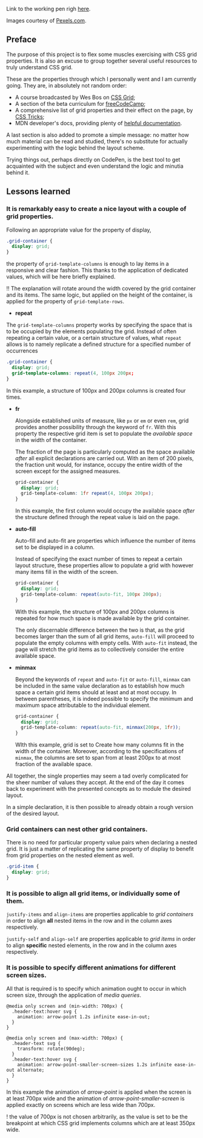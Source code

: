 Link to the working pen righ [here](https://codepen.io/borntofrappe/full/vRLZmm/).

Images courtesy of [Pexels.com](https://www.pexels.com/search/tools/).

## Preface

The purpose of this project is to flex some muscles exercising with CSS grid properties. It is also an excuse to group together several useful resources to truly understand CSS grid.

These are the properties through which I personally went and I am currently going. They are, in absolutely not random order:

- A course broadcasted by Wes Bos on [CSS Grid](https://cssgrid.io/);
- A section of the beta curriculum for [freeCodeCamp](https://beta.freecodecamp.org/en/challenges/css-grid/introduction-to-the-css-grid-challenges);
- A comprehensive list of grid properties and their effect on the page, by [CSS Tricks](https://css-tricks.com/snippets/css/complete-guide-grid/);
- MDN developer's docs, providing plenty of [helpful documentation](https://developer.mozilla.org/en-US/docs/Web/CSS/CSS_Grid_Layout).

A last section is also added to promote a simple message: no matter how much material can be read and studied, there's no substitute for actually experimenting with the logic behind the layout scheme.

Trying things out, perhaps directly on CodePen, is the best tool to get acquainted with the subject and even understand the logic and minutia behind it.

## Lessons learned 

### It is remarkably easy to create a nice layout with a couple of grid properties. 

Following an appropriate value for the property of display,

```CSS
.grid-container {
  display: grid;
}
```

the property of `grid-template-columns` is enough to lay items in a responsive and clear fashion. This thanks to the application of dedicated values, which will be here briefly explained.

!! The explanation will rotate around the width covered by the grid container and its items. The same logic, but applied on the height of the container, is applied for the property of `grid-template-rows`.
  
 - **repeat**

  The `grid-template-columns` property works by specifying the space that is to be occupied by the elements populating the grid. Instead of often repeating a certain value, or a certain structure of values, what `repeat` allows is to namely replicate a defined structure for a specified number of occurrences

  ```CSS
  .grid-container {
    display: grid;
    grid-template-columns: repeat(4, 100px 200px;
  }
  ```

  In this example, a structure of 100px and 200px columns is created four times.

- **fr**

  Alongside established units of measure, like `px` or `em` or even `rem`, grid provides another possibility through the keyword of `fr`. With this property the respective grid item is set to populate the *available space* in the width of the container.

  The fraction of the page is particularly computed as the space available *after* all explicit declarations are carried out. With an item of 200 pixels, the fraction unit would, for instance, occupy the entire width of the screen except for the assigned measures.

  ```CSS
  grid-container {
    display: grid;
    grid-template-column: 1fr repeat(4, 100px 200px);
  }
  ```

  In this example, the first column would occupy the available space *after* the structure defined through the repeat value is laid on the page.
  
- **auto-fill**

  Auto-fill and auto-fit are properties which influence the number of items set to be displayed in a column.

  Instead of specifying the exact number of times to repeat a certain layout structure, these properties allow to populate a grid with however many items fill in the width of the screen. 

  ```CSS
  grid-container {
    display: grid;
    grid-template-column: repeat(auto-fit, 100px 200px);
  }
  ```

  With this example, the structure of 100px and 200px columns is repeated for how much space is made available by the grid container.

  The only discernable difference between the two is that, as the grid becomes larger than the sum of all grid items, `auto-fill` will proceed to populate the empty columns with empty cells.
  With `auto-fit` instead, the page will stretch the grid items as to collectively consider the entire available space.

- **minmax**

  Beyond the keywords of `repeat` and `auto-fit` or `auto-fill`, `minmax` can be included in the same value declaration as to establish how much space a certain grid items should at least and at most occupy. In between parentheses, it is indeed possible to specify the minimum and maximum space attributable to the individual element.

  ```CSS
  grid-container {
    display: grid;
    grid-template-column: repeat(auto-fit, minmax(200px, 1fr));
  }
  ```

  WIth this example, grid is set to Create how many columns fit in the width of the container. Moreover, according to the specifications of `minmax`, the columns are set to span from at least 200px to at most fraction of the available space.  

All together, the single properties may seem a tad overly complicated for the sheer number of values they accept. At the end of the day it comes back to experiment with the presented concepts as to module the desired layout.
  
In a simple declaration, it is then possible to already obtain a rough version of the desired layout.
 
### Grid containers can nest other grid containers.

There is no need for particular property value pairs when declaring a nested grid. It is just a matter of replicating the same property of display to benefit from grid properties on the nested element as well.

```CSS
.grid-item {
  display: grid;
}
```

### It is possible to align all grid items, or individually some of them.

`justify-items` and `align-items` are properties applicable to *grid containers* in order to align **all** nested items in the row and in the column axes respectively. 

`justify-self` and `align-self` are properties applicable to *grid items* in order to align **specific** nested elements, in the row and in the column axes respectively.

### It is possible to specify different animations for different screen sizes.

All that is required is to specify which animation ought to occur in which screen size, through the application of *media queries*.

```
@media only screen and (min-width: 700px) {
  .header-text:hover svg {
    animation: arrow-point 1.2s infinite ease-in-out;
  }
}

@media only screen and (max-width: 700px) {
  .header-text svg {
    transform: rotate(90deg);
  }
  .header-text:hover svg {
    animation: arrow-point-smaller-screen-sizes 1.2s infinite ease-in-out alternate;
  }
}
```

In this example the animation of *arrow-point* is applied when the screen is at least 700px wide and the animation of *arrow-point-smaller-screen* is applied exactly on screens which are less wide than 700px.

! the value of 700px is not chosen arbitrarily, as the value is set to be the breakpoint at which CSS grid implements columns which are at least 350px wide.
